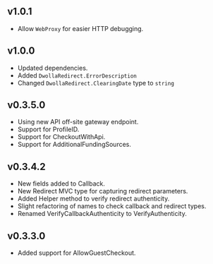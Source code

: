 ## v1.0.1
* Allow `WebProxy` for easier HTTP debugging.

## v1.0.0
* Updated dependencies.
* Added `DwollaRedirect.ErrorDescription`
* Changed `DwollaRedirect.ClearingDate` type to `string`

## v0.3.5.0
* Using new API off-site gateway endpoint.
* Support for ProfileID.
* Support for CheckoutWithApi.
* Support for AdditionalFundingSources.

## v0.3.4.2
* New fields added to Callback.
* New Redirect MVC type for capturing redirect parameters.
* Added Helper method to verify redirect authenticity.
* Slight refactoring of names to check callback and redirect types.
* Renamed VerifyCallbackAuthenticity to VerifyAuthenticity.

## v0.3.3.0
* Added support for AllowGuestCheckout.